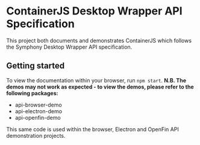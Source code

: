 # ContainerJS Desktop Wrapper API Specification

This project both documents and demonstrates ContainerJS which follows the Symphony Desktop Wrapper API specification.

## Getting started

To view the documentation within your browser, run `npm start`. **N.B. The demos may not work as expected - to view the demos, please refer to the following packages:**

- api-browser-demo
- api-electron-demo
- api-openfin-demo

This same code is used within the browser, Electron and OpenFin API demonstration projects.

